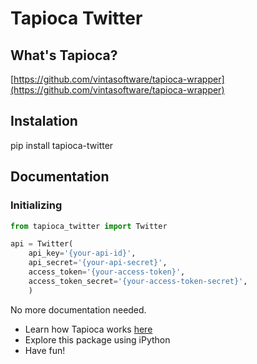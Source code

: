 # Tapioca Twitter

## What's Tapioca?

[https://github.com/vintasoftware/tapioca-wrapper](https://github.com/vintasoftware/tapioca-wrapper)

## Instalation

pip install tapioca-twitter

## Documentation

### Initializing

``` python
from tapioca_twitter import Twitter

api = Twitter(
    api_key='{your-api-id}',
    api_secret='{your-api-secret}',
    access_token='{your-access-token}',
    access_token_secret='{your-access-token-secret}',
    )
```

No more documentation needed.

- Learn how Tapioca works [here](http://tapioca-wrapper.readthedocs.org/en/latest/quickstart/)
- Explore this package using iPython
- Have fun!
